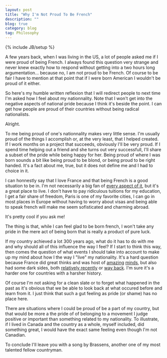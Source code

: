 ```yaml
---
layout: post
title: "Why I'm Not Proud To Be French"
description: ""
blog: true
category: blog
tag: Philosophy
---
```


{% include JB/setup %}

A few years back, when I was living in the US, a lot of people asked me if I
were proud of being French. I always found this question very strange and
never knew exactly how to respond without getting into a two hours long
argumentation... because no, I am not proud to be French.
Of course to be fair I have to mention at that point that if I were born
American I wouldn't be proud of it either.

So here's my humble written reflexion that I will redirect people to next
time I'm asked how I feel about my nationnality.
Note that I won't get into the negative aspects of national pride because I think
it's beside the point. I can get how people are proud of their countries
without being radical nationalists.

Alright.

To me being proud of one's nationnality makes very little sense. I'm
usually proud of the things I accomplish or, at the very least, that I helped created. If I
work months on a project that succeeds, obviously I'll be very proud. If I spend
time helping out a friend and she turns out very successfull, I'll share
a subset of the pride while being happy for her. Being proud
of where I was born sounds a bit like being proud to be blond, or being
proud to be right handed. It's a fact about me, true, but it does not
define me and I had to choice in it.

I can honnestly say that I love France and that being French is a good
situation to be in. I'm not necessarily a big fan of
[every aspect of it](http://www.hadopi.fr/),
but it's a great place to live. I don't have to pay
ridiculous tuitions for my education, I get a fair share of freedom,
Paris is one of my favorite cities, I can go in most places in Europe
without having to worry about visas and being able to
speak french will make me seem sofisticated and charming abroad.

It's pretty cool if you ask me!

The thing is that, while I can feel glad to be born french, I won't take any
pride in the mere act of being born that is really a product of pure luck.

If my country achieved a lot 300 years ago, what do it has to do with
me and why should all of this influence the way I feel? If I start
to think this way, then comes the question of what
events I should take into account to make up my mind about how I the way
I "live" my nationality.
It's a hard question because France did great thinks and was host
of [amazing](http://en.wikipedia.org/wiki/Voltaire)
[minds](http://www.amazon.com/L%C3%A9tranger-Collection-Folio-French-Edition/dp/2070360024),
but also had some dark sides, both [relatively recently](http://en.wikipedia.org/wiki/Vichy_France)
or [way back](http://en.wikipedia.org/wiki/Reign_of_Terror). I'm sure
it's a harder one for countries with a harsher history.

Of course I'm not asking for a clean slate or to forget what happened in
the past as it's obvious that we be able to look back at
what occured before and learn from it. I just think that such a gut
feeling as pride (or shame) has no place here.

There are situations where I could be proud of be a part of my country,
but that would be more a the pride of of belonging to a movement I judge
positive or important than something related to my nationality.
To illustrate, if I lived in Canada and the country as a whole, myself included,
did something great, I would have the exact same feeling even though I'm not Canadian.

To conclude I'll leave you with a song by Brassens, another one of my
most talented fellow countryman.



<div style="width:560px; margin: auto">
<object width="560" height="315"><param name="movie" value="http://www.youtube.com/v/RSJmN-Mg978?version=3&amp;hl=fr_FR&amp;rel=0"></param><param name="allowFullScreen" value="true"></param><param name="allowscriptaccess" value="always"></param><embed src="http://www.youtube.com/v/RSJmN-Mg978?version=3&amp;hl=fr_FR&amp;rel=0" type="application/x-shockwave-flash" width="560" height="315" allowscriptaccess="always" allowfullscreen="true"></embed></object>
</div>
